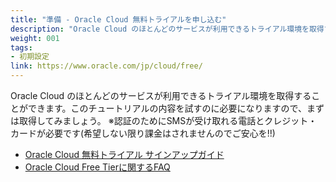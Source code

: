 ```yaml
---
title: "準備 - Oracle Cloud 無料トライアルを申し込む"
description: "Oracle Cloud のほとんどのサービスが利用できるトライアル環境を取得することができます。このチュートリアルの内容を試すのに必要になりますので、まずは取得してみましょう。"
weight: 001
tags:
- 初期設定
link: https://www.oracle.com/jp/cloud/free/
---
```


Oracle Cloud のほとんどのサービスが利用できるトライアル環境を取得することができます。このチュートリアルの内容を試すのに必要になりますので、まずは取得してみましょう。
※認証のためにSMSが受け取れる電話とクレジット・カードが必要です(希望しない限り課金はされませんのでご安心を!!)

- [Oracle Cloud 無料トライアル サインアップガイド](https://faq.oracle.co.jp/app/answers/detail/a_id/6492)
- [Oracle Cloud Free Tierに関するFAQ](https://www.oracle.com/jp/cloud/free/faq.html)